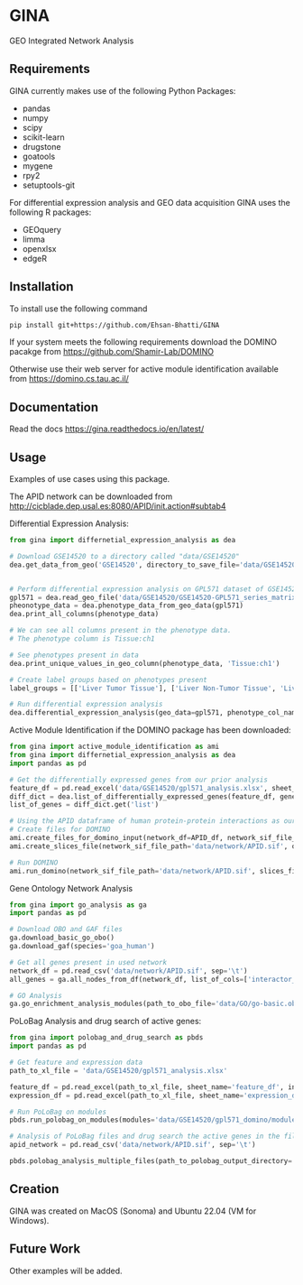 # GINA 
GEO Integrated Network Analysis

## Requirements 
GINA currently makes use of the following Python Packages:
- pandas 
- numpy 
- scipy
- scikit-learn 
- drugstone
- goatools
- mygene
- rpy2
- setuptools-git 

For differential expression analysis and GEO data acquisition GINA uses the following R packages: 
- GEOquery
- limma 
- openxlsx
- edgeR



## Installation

To install use the following command 
```bash 
pip install git+https://github.com/Ehsan-Bhatti/GINA
```

If your system meets the following requirements download the DOMINO pacakge from https://github.com/Shamir-Lab/DOMINO 

Otherwise use their web server for active module identification available from https://domino.cs.tau.ac.il/ 

## Documentation
Read the docs https://gina.readthedocs.io/en/latest/

## Usage 
Examples of use cases using this package.

The APID network can be downloaded from http://cicblade.dep.usal.es:8080/APID/init.action#subtab4


Differential Expression Analysis: 
``` Python 
from gina import differnetial_expression_analysis as dea

# Download GSE14520 to a directory called "data/GSE14520"
dea.get_data_from_geo('GSE14520', directory_to_save_file='data/GSE14520')


# Perform differential expression analysis on GPL571 dataset of GSE14520
gpl571 = dea.read_geo_file('data/GSE14520/GSE14520-GPL571_series_matrix.txt')
pheonotype_data = dea.phenotype_data_from_geo_data(gpl571)
dea.print_all_columns(phenotype_data)

# We can see all columns present in the phenotype data. 
# The phenotype column is Tissue:ch1

# See phenotypes present in data 
dea.print_unique_values_in_geo_column(phenotype_data, 'Tissue:ch1')

# Create label groups based on phenotypes present 
label_groups = [['Liver Tumor Tissue'], ['Liver Non-Tumor Tissue', 'Liver tissue of six healthy donors', 'Liver tissue of six healthy liver donors']] 

# Run differential expression analysis
dea.differential_expression_analysis(geo_data=gpl571, phenotype_col_name='Tissue:ch1', list_of_phenotype_groups=label_groups, save_file_name='data/GSE14520/gpl571_analysis.xlsx')

```

Active Module Identification if the DOMINO package has been downloaded: 
``` Python
from gina import active_module_identification as ami
from gina import differnetial_expression_analysis as dea 
import pandas as pd 

# Get the differentially expressed genes from our prior analysis
feature_df = pd.read_excel('data/GSE14520/gpl571_analysis.xlsx', sheet_name='feature_df', index_col=0)
diff_dict = dea.list_of_differentially_expressed_genes(feature_df, gene_name_col='Gene_Symbol', differential_analysis_col='group_1-group_2', sep_rows_string='///')
list_of_genes = diff_dict.get('list')

# Using the APID dataframe of human protein-protein interactions as our base network
# Create files for DOMINO
ami.create_files_for_domino_input(network_df=APID_df, network_sif_file_name='data/network/APID.sif', network_node_1_col='interactor_a', network_node_2_col='interactor_b', nodes_of_interest_list=list_of_genes, nodes_of_interest_txt_file_name='data/GSE14520/gpl571_noi.txt')
ami.create_slices_file(network_sif_file_path='data/network/APID.sif', output_file_path='data/network/APID.slices.txt')

# Run DOMINO
ami.run_domino(network_sif_file_path='data/network/APID.sif', slices_file_path='data/network/APID.slices.txt', active_genes_file_path='data/GSE14520/gpl571_noi.txt', output_folder_path='data/GSE14520/gpl571_domino') 

```

Gene Ontology Network Analysis 

``` Python 
from gina import go_analysis as ga 
import pandas as pd

# Download OBO and GAF files
ga.download_basic_go_obo()
ga.download_gaf(species='goa_human')

# Get all genes present in used network 
network_df = pd.read_csv('data/network/APID.sif', sep='\t')
all_genes = ga.all_nodes_from_df(network_df, list_of_cols=['interactor_a', 'interactor_b']

# GO Analysis
ga.go_enrichment_analysis_modules(path_to_obo_file='data/GO/go-basic.obo', path_to_gaf_file='data/GO/go_human.gaf', output_directory='data/GSE14520/gpl571_domino/GO_analysis', path_to_modules_file='data/GSE14520/gpl571_domino/modules.out', all_genes_in_network=all_genes)   

```

PoLoBag Analysis and drug search of active genes:

``` Python 
from gina import polobag_and_drug_search as pbds
import pandas as pd 

# Get feature and expression data 
path_to_xl_file = 'data/GSE14520/gpl571_analysis.xlsx'

feature_df = pd.read_excel(path_to_xl_file, sheet_name='feature_df', index_col=0)
expression_df = pd.read_excel(path_to_xl_file, sheet_name='expression_df', index_col=0)

# Run PoLoBag on modules 
pbds.run_polobag_on_modules(modules='data/GSE14520/gpl571_domino/modules.out', expression_df=expression_df, output_directory='data/GSE14520/gpl571_polobag', feature_df=feature_df, feature_gene_id_col='Gene Symbol', feature_gene_sep_string='///', n22=2)

# Analysis of PoLoBag files and drug search the active genes in the files
apid_network = pd.read_csv('data/network/APID.sif', sep='\t')

pbds.polobag_analysis_multiple_files(path_to_polobag_output_directory='data/GSE14520/gpl571_polobag', network_df=apid_network, active_genes='data/GSE14520/gpl571_noi.txt', analysis_output_directory='data/GSE14520/gpl571_polobag_analysis', active_gene_drug_search_output_directory='data/GSE14520/gpl571_polobag_drug_search') 

```

## Creation
GINA was created on MacOS (Sonoma) and Ubuntu 22.04 (VM for Windows).

  
## Future Work
Other examples will be added. 
